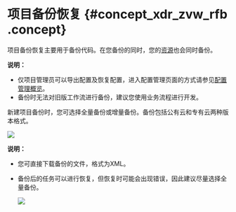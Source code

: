 # 项目备份恢复 {#concept_xdr_zvw_rfb .concept}

项目备份恢复主要用于备份代码。在您备份的同时，您的[资源](intl.zh-CN/使用指南/数据开发/业务流程/资源.md#)也会同时备份。

**说明：** 

-   仅项目管理员可以导出配置及恢复配置，进入配置管理页面的方式请参见[配置管理概览](intl.zh-CN/使用指南/数据开发/配置管理/配置管理概览.md#)。
-   备份时无法对旧版工作流进行备份，建议您使用业务流程进行开发。

新建项目备份时，您可选择全量备份或增量备份。备份包括公有云和专有云两种版本格式。

![](http://static-aliyun-doc.oss-cn-hangzhou.aliyuncs.com/assets/img/41727/156168446721688_zh-CN.png)

**说明：** 

-   您可直接下载备份的文件，格式为XML。
-   备份后的任务可以进行恢复，但恢复时可能会出现错误，因此建议尽量选择全量备份。

    ![](http://static-aliyun-doc.oss-cn-hangzhou.aliyuncs.com/assets/img/41727/156168446721689_zh-CN.png)


